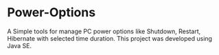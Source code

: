 # Power-Options
A Simple tools for manage PC power options like Shutdown, Restart, Hibernate with selected time duration.
This project was developed using Java SE.
